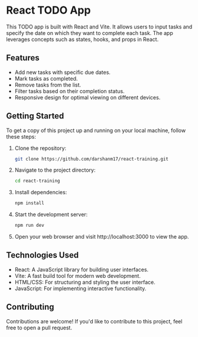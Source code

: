 # React TODO App

This TODO app is built with React and Vite. It allows users to input tasks and specify the date on which they want to complete each task. The app leverages concepts such as states, hooks, and props in React.

## Features

- Add new tasks with specific due dates.
- Mark tasks as completed.
- Remove tasks from the list.
- Filter tasks based on their completion status.
- Responsive design for optimal viewing on different devices.

## Getting Started

To get a copy of this project up and running on your local machine, follow these steps:

1. Clone the repository:

   ```bash
   git clone https://github.com/darshanm17/react-training.git
2. Navigate to the project directory:

    ```bash
    cd react-training
3. Install dependencies:

     ```bash
     npm install
4. Start the development server:

    ```bash
    npm run dev
5. Open your web browser and visit http://localhost:3000 to view the app.

## Technologies Used
- React: A JavaScript library for building user interfaces.
- Vite: A fast build tool for modern web development.
- HTML/CSS: For structuring and styling the user interface.
- JavaScript: For implementing interactive functionality.

## Contributing
Contributions are welcome! If you'd like to contribute to this project, feel free to open a pull request.
